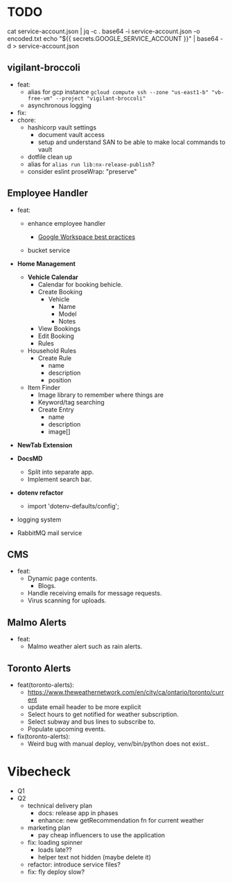 # TODO

cat service-account.json | jq -c .
base64 -i service-account.json -o encoded.txt
echo "${{ secrets.GOOGLE_SERVICE_ACCOUNT }}" | base64 -d > service-account.json

## vigilant-broccoli

- feat:
  - alias for gcp instance `gcloud compute ssh --zone "us-east1-b" "vb-free-vm" --project "vigilant-broccoli"`
  - asynchronous logging
- fix:
- chore:
  - hashicorp vault settings
    - document vault access
    - setup and understand SAN to be able to make local commands to vault
  - dotfile clean up
  - alias for `alias run lib:nx-release-publish`?
  - consider eslint proseWrap: "preserve"

## Employee Handler

- feat:

  - enhance employee handler

    - [Google Workspace best practices](https://www.reddit.com/r/gsuite/comments/1ap8a9j/looking_for_google_workspace_best_practices_tips/)

  - bucket service

- **Home Management**

  - **Vehicle Calendar**
    - Calendar for booking behicle.
    - Create Booking
      - Vehicle
        - Name
        - Model
        - Notes
    - View Bookings
    - Edit Booking
    - Rules
  - Household Rules
    - Create Rule
      - name
      - description
      - position
  - Item Finder
    - Image library to remember where things are
    - Keyword/tag searching
    - Create Entry
      - name
      - description
      - image[]

- **NewTab Extension**
- **DocsMD**
  - Split into separate app.
  - Implement search bar.
- **dotenv refactor**
  - import 'dotenv-defaults/config';
- logging system
- RabbitMQ mail service

## CMS

- feat:
  - Dynamic page contents.
    - Blogs.
  - Handle receiving emails for message requests.
  - Virus scanning for uploads.

## Malmo Alerts

- feat:
  - Malmo weather alert such as rain alerts.

## Toronto Alerts

- feat(toronto-alerts):
  - https://www.theweathernetwork.com/en/city/ca/ontario/toronto/current
  - update email header to be more explicit
  - Select hours to get notified for weather subscription.
  - Select subway and bus lines to subscribe to.
  - Populate upcoming events.
- fix(toronto-alerts):
  - Weird bug with manual deploy, venv/bin/python does not exist..

# Vibecheck

- Q1
- Q2
  - technical delivery plan
    - docs: release app in phases
    - enhance: new getRecommendation fn for current weather
  - marketing plan
    - pay cheap influencers to use the application
  - fix: loading spinner
    - loads late??
    - helper text not hidden (maybe delete it)
  - refactor: introduce service files?
  - fix: fly deploy slow?
